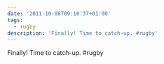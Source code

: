```yaml
---
date: '2011-10-08T09:10:37+01:00'
tags:
  - rugby
description: 'Finally! Time to catch-up. #rugby'
---
```

Finally! Time to catch-up. #rugby
